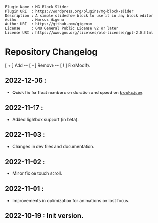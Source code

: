 ```
Plugin Name : MG Block Slider
Plugin URI  : https://wordpress.org/plugins/mg-block-slider
Description : A simple slideshow block to use it in any block editor
Author      : Marcos Gigena
Author URI  : https://github.com/gigenam
License     : GNU General Public License v2 or later
License URI : https://www.gnu.org/licenses/old-licenses/gpl-2.0.html
```

# Repository Changelog

[ + ] Add -- [ - ] Remove -- [ ! ] Fix/Modify.

## 2022-12-06 :

- Quick fix for float numbers on duration and speed on [blocks.json](app/assets/blocks/block.json).

## 2022-11-17 :

- Added lightbox support (in beta).

## 2022-11-03 :

- Changes in dev files and documentation.

## 2022-11-02 :

- Minor fix on touch scroll.

## 2022-11-01 :

- Improvements in optimization for animations on lost focus.

## 2022-10-19 : Init version.
